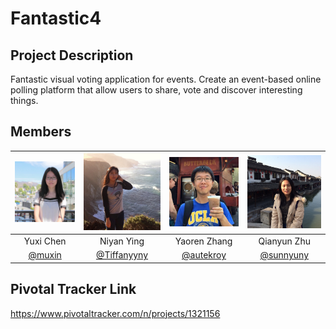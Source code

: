 # Fantastic4

## Project Description
Fantastic visual voting application for events. Create an event-based online polling platform that allow users to share, vote and discover interesting things.

## Members

| ![muxin](https://github.com/scalableinternetservices/Fantastic4/raw/master/res/yuxi.jpg) | ![Tiffanyyny](https://github.com/scalableinternetservices/Fantastic4/raw/master/res/niyan.jpg) | ![autekroy](https://github.com/scalableinternetservices/Fantastic4/raw/master/res/yaoren.jpg) | ![sunnyuny](https://github.com/scalableinternetservices/Fantastic4/raw/master/res/qianyun.jpg) |
| :------------: | :------------: | :------------: | :------------: |
| Yuxi Chen | Niyan Ying | Yaoren Zhang | Qianyun Zhu |
| [@muxin](github.com/muxin) | [@Tiffanyyny](github.com/Tiffanyyny) | [@autekroy](github.com/autekroy) | [@sunnyuny](github.com/sunnyuny) |




## Pivotal Tracker Link
https://www.pivotaltracker.com/n/projects/1321156

